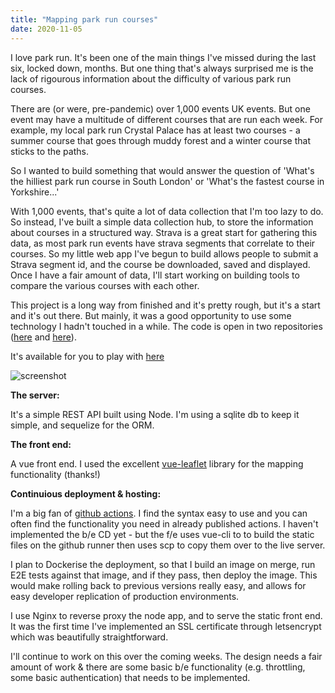 ```yaml
---
title: "Mapping park run courses"
date: 2020-11-05
---
```

I love park run. It's been one of the main things I've missed during the last six, locked down, months. But one thing that's always surprised me is the lack of rigourous information about the difficulty of various park run courses.

There are (or were, pre-pandemic) over 1,000 events UK events. But one event may have a multitude of different courses that are run each week. For example, my local park run Crystal Palace has at least two courses - a summer course that goes through muddy forest and a winter course that sticks to the paths.

So I wanted to build something that would answer the question of 'What's the hilliest park run course in South London' or 'What's the fastest course in Yorkshire...'

With 1,000 events, that's quite a lot of data collection that I'm too lazy to do. So instead, I've built a simple data collection hub, to store the information about courses in a structured way. Strava is a great start for gathering this data, as most park run events have strava segments that correlate to their courses. So my little web app I've begun to build allows people to submit a Strava segment id, and the course be downloaded, saved and displayed. Once I have a fair amount of data, I'll start working on building tools to compare the various courses with each other.

This project is a long way from finished and it's pretty rough, but it's a start and it's out there. But mainly, it was a good opportunity to use some technology I hadn't touched in a while. The code is open in two repositories ([here](https://github.com/sbmooc/park-run-courses) and [here](https://github.com/sbmooc/park-run-courses-be)).

It's available for you to play with [here](http://park-run.olimc.co.uk)

![screenshot](/park-run-screenshot.png)

**The server:**

It's a simple REST API built using Node. I'm using a sqlite db to keep it simple, and sequelize for the ORM.

**The front end:**

A vue front end. I used the excellent [vue-leaflet](https://github.com/vue-leaflet/Vue2Leaflet) library for the mapping functionality (thanks!)

**Continuious deployment & hosting:**

I'm a big fan of [github actions](https://github.com/features/actions). I find the syntax easy to use and you can often find the functionality you need in already published actions. I haven't implemented the b/e CD yet - but the f/e uses vue-cli to to build the static files on the github runner then uses scp to copy them over to the live server.

I plan to Dockerise the deployment, so that I build an image on merge, run E2E tests against that image, and if they pass, then deploy the image. This would make rolling back to previous versions really easy, and allows for easy developer replication of production environments.

I use Nginx to reverse proxy the node app, and to serve the static front end. It was the first time I've implemented an SSL certificate through letsencrypt which was beautifully straightforward.

I'll continue to work on this over the coming weeks. The design needs a fair amount of work & there are some basic b/e functionality (e.g. throttling, some basic authentication) that needs to be implemented.
